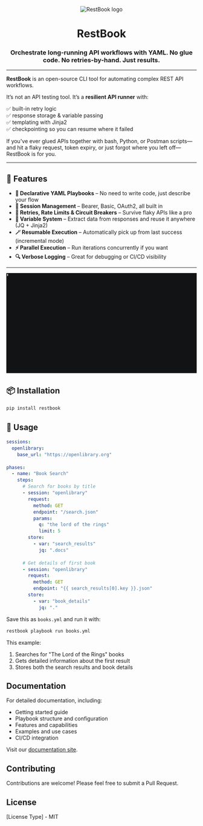 <p align="center">
  <img alt="RestBook logo" src="https://github.com/user-attachments/assets/191aa5e8-a672-492f-8596-8ae83ba23706" />
</p>

<h1 align="center">RestBook</h1>
<h3 align="center">Orchestrate long-running API workflows with YAML. No glue code. No retries-by-hand. Just results.</h3>

---

**RestBook** is an open-source CLI tool for automating complex REST API workflows.

It’s not an API testing tool. It’s a **resilient API runner** with:

✅ built-in retry logic  
✅ response storage & variable passing  
✅ templating with Jinja2  
✅ checkpointing so you can resume where it failed

If you've ever glued APIs together with bash, Python, or Postman scripts—and hit a flaky request, token expiry, or just forgot where you left off—RestBook is for you.

---

## 🚀 Features

- **📘 Declarative YAML Playbooks** – No need to write code, just describe your flow
- **🔐 Session Management** – Bearer, Basic, OAuth2, all built in
- **🔁 Retries, Rate Limits & Circuit Breakers** – Survive flaky APIs like a pro
- **🧠 Variable System** – Extract data from responses and reuse it anywhere (JQ + Jinja2)
- **🪄 Resumable Execution** – Automatically pick up from last success (incremental mode)
- **⚡️ Parallel Execution** – Run iterations concurrently if you want
- **🔍 Verbose Logging** – Great for debugging or CI/CD visibility

---

<p align="center">
  <img src="assets/demo.gif" alt="RestBook retry and checkpointing demo" width="800" />
</p>

## 📦 Installation

```bash
pip install restbook
```

## 📖 Usage

```yaml
sessions:
  openlibrary:
    base_url: "https://openlibrary.org"

phases:
  - name: "Book Search"
    steps:
      # Search for books by title
      - session: "openlibrary"
        request:
          method: GET
          endpoint: "/search.json"
          params:
            q: "the lord of the rings"
            limit: 5
        store:
          - var: "search_results"
            jq: ".docs"

      # Get details of first book
      - session: "openlibrary"
        request:
          method: GET
          endpoint: "{{ search_results[0].key }}.json"
        store:
          - var: "book_details"
            jq: "."
```

Save this as `books.yml` and run it with:
```bash
restbook playbook run books.yml
```

This example:
1. Searches for "The Lord of the Rings" books
2. Gets detailed information about the first result
3. Stores both the search results and book details

## Documentation

For detailed documentation, including:
- Getting started guide
- Playbook structure and configuration
- Features and capabilities
- Examples and use cases
- CI/CD integration

Visit our [documentation site](https://shalev007.github.io/restbook/).

## Contributing

Contributions are welcome! Please feel free to submit a Pull Request.

## License

[License Type] - MIT

